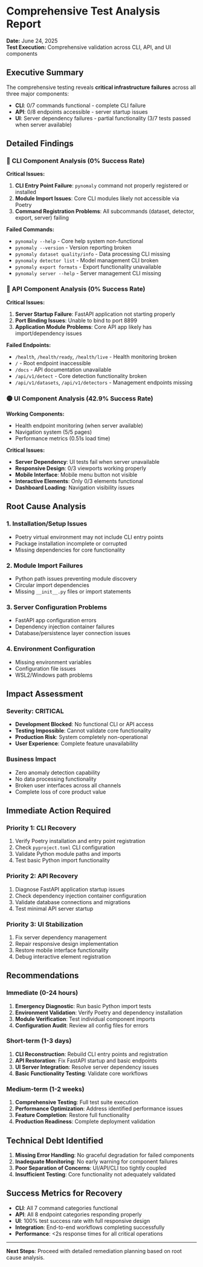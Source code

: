 # Comprehensive Test Analysis Report

**Date:** June 24, 2025  
**Test Execution:** Comprehensive validation across CLI, API, and UI components

## Executive Summary

The comprehensive testing reveals **critical infrastructure failures** across all three major components:
- **CLI**: 0/7 commands functional - complete CLI failure  
- **API**: 0/8 endpoints accessible - server startup issues
- **UI**: Server dependency failures - partial functionality (3/7 tests passed when server available)

## Detailed Findings

### 🔴 CLI Component Analysis (0% Success Rate)

**Critical Issues:**
1. **CLI Entry Point Failure**: `pynomaly` command not properly registered or installed
2. **Module Import Issues**: Core CLI modules likely not accessible via Poetry
3. **Command Registration Problems**: All subcommands (dataset, detector, export, server) failing

**Failed Commands:**
- `pynomaly --help` - Core help system non-functional
- `pynomaly --version` - Version reporting broken
- `pynomaly dataset quality/info` - Data processing CLI missing
- `pynomaly detector list` - Model management CLI broken
- `pynomaly export formats` - Export functionality unavailable
- `pynomaly server --help` - Server management CLI missing

### 🔴 API Component Analysis (0% Success Rate)

**Critical Issues:**
1. **Server Startup Failure**: FastAPI application not starting properly
2. **Port Binding Issues**: Unable to bind to port 8899
3. **Application Module Problems**: Core API app likely has import/dependency issues

**Failed Endpoints:**
- `/health`, `/health/ready`, `/health/live` - Health monitoring broken
- `/` - Root endpoint inaccessible
- `/docs` - API documentation unavailable
- `/api/v1/detect` - Core detection functionality broken
- `/api/v1/datasets`, `/api/v1/detectors` - Management endpoints missing

### 🟡 UI Component Analysis (42.9% Success Rate)

**Working Components:**
- Health endpoint monitoring (when server available)
- Navigation system (5/5 pages)
- Performance metrics (0.51s load time)

**Critical Issues:**
- **Server Dependency**: UI tests fail when server unavailable
- **Responsive Design**: 0/3 viewports working properly
- **Mobile Interface**: Mobile menu button not visible
- **Interactive Elements**: Only 0/3 elements functional
- **Dashboard Loading**: Navigation visibility issues

## Root Cause Analysis

### 1. **Installation/Setup Issues**
- Poetry virtual environment may not include CLI entry points
- Package installation incomplete or corrupted
- Missing dependencies for core functionality

### 2. **Module Import Failures**
- Python path issues preventing module discovery
- Circular import dependencies
- Missing `__init__.py` files or import statements

### 3. **Server Configuration Problems**
- FastAPI app configuration errors
- Dependency injection container failures
- Database/persistence layer connection issues

### 4. **Environment Configuration**
- Missing environment variables
- Configuration file issues
- WSL2/Windows path problems

## Impact Assessment

### **Severity: CRITICAL**
- **Development Blocked**: No functional CLI or API access
- **Testing Impossible**: Cannot validate core functionality
- **Production Risk**: System completely non-operational
- **User Experience**: Complete feature unavailability

### **Business Impact**
- Zero anomaly detection capability
- No data processing functionality
- Broken user interfaces across all channels
- Complete loss of core product value

## Immediate Action Required

### **Priority 1: CLI Recovery**
1. Verify Poetry installation and entry point registration
2. Check `pyproject.toml` CLI configuration
3. Validate Python module paths and imports
4. Test basic Python import functionality

### **Priority 2: API Recovery**
1. Diagnose FastAPI application startup issues
2. Check dependency injection container configuration
3. Validate database connections and migrations
4. Test minimal API server startup

### **Priority 3: UI Stabilization**
1. Fix server dependency management
2. Repair responsive design implementation
3. Restore mobile interface functionality
4. Debug interactive element registration

## Recommendations

### **Immediate (0-24 hours)**
1. **Emergency Diagnostic**: Run basic Python import tests
2. **Environment Validation**: Verify Poetry and dependency installation
3. **Module Verification**: Test individual component imports
4. **Configuration Audit**: Review all config files for errors

### **Short-term (1-3 days)**
1. **CLI Reconstruction**: Rebuild CLI entry points and registration
2. **API Restoration**: Fix FastAPI startup and basic endpoints
3. **UI Server Integration**: Resolve server dependency issues
4. **Basic Functionality Testing**: Validate core workflows

### **Medium-term (1-2 weeks)**
1. **Comprehensive Testing**: Full test suite execution
2. **Performance Optimization**: Address identified performance issues
3. **Feature Completion**: Restore full functionality
4. **Production Readiness**: Complete deployment validation

## Technical Debt Identified

1. **Missing Error Handling**: No graceful degradation for failed components
2. **Inadequate Monitoring**: No early warning for component failures
3. **Poor Separation of Concerns**: UI/API/CLI too tightly coupled
4. **Insufficient Testing**: Core functionality not adequately validated

## Success Metrics for Recovery

- **CLI**: All 7 command categories functional
- **API**: All 8 endpoint categories responding properly
- **UI**: 100% test success rate with full responsive design
- **Integration**: End-to-end workflows completing successfully
- **Performance**: <2s response times for all critical operations

---

**Next Steps**: Proceed with detailed remediation planning based on root cause analysis.